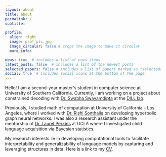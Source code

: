 ```yaml
---
layout: about
title: about
permalink: /
subtitle: 

profile:
  align: right
  image: prof_pic.jpg
  image_circular: false # crops the image to make it circular
  more_info: 

news: true  # includes a list of news items
latest_posts: false  # includes a list of the newest posts
selected_papers: false # includes a list of papers marked as "selected={true}"
social: true  # includes social icons at the bottom of the page
---
```

Hello! I am a second-year master's student in computer science at University of Southern California. Currently, I am working on a project about constrained decoding with [Dr. Swabha Swayamdipta](https://swabhs.com/) at the [DILL lab](https://dill-lab.github.io/).

Previously, I studied math of computation at University of California - Los Angeles, where I worked with [Dr. Rishi Sonthalia](https://sites.google.com/umich.edu/rsonthal/) on developing hyperbolic graph neural networks. I was also a research assistant under the mentorship of [Dr. Laurel Perkins](https://laurelperkins.com/) at UCLA where I investigated child language acquisition via Bayesian statistics.

My research interests lie in developing computational tools to facilitate interpretability and generalizability of language models by capturing and leveraging structures in data. Here is a link to my [CV](https://xfcui.github.io/website/assets/pdf/CV_Xinyue_Cui.pdf).

<!-- Write your biography here. Tell the world about yourself. Link to your favorite [subreddit](http://reddit.com). You can put a picture in, too. The code is already in, just name your picture `prof_pic.jpg` and put it in the `img/` folder.

Put your address / P.O. box / other info right below your picture. You can also disable any of these elements by editing `profile` property of the YAML header of your `_pages/about.md`. Edit `_bibliography/papers.bib` and Jekyll will render your [publications page](/al-folio/publications/) automatically.

Link to your social media connections, too. This theme is set up to use [Font Awesome icons](https://fontawesome.com/) and [Academicons](https://jpswalsh.github.io/academicons/), like the ones below. Add your Facebook, Twitter, LinkedIn, Google Scholar, or just disable all of them. -->